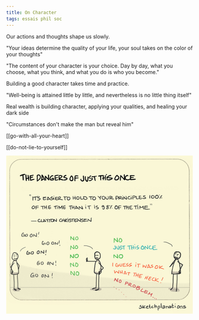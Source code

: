 ```yaml
---
title: On Character
tags: essais phil soc
---
```



Our actions and thoughts shape us slowly. 

"Your ideas determine the quality of your life, your soul takes on the color of your thoughts"  

"The content of your character is your choice. Day by day, what you choose, what you think, and what you do is who you become."  

Building a good character takes time and practice. 

"Well-being is attained little by little, and nevertheless is no little thing itself"

Real wealth is building character, applying your qualities, and healing your dark side 

"Circumstances don't make the man but reveal him"  

[[go-with-all-your-heart]]

[[do-not-lie-to-yourself]]

![](/static/img/principles-all-the-time.jpeg)
